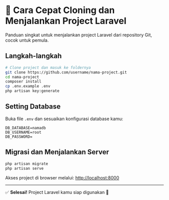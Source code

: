 # 🚀 Cara Cepat Cloning dan Menjalankan Project Laravel

Panduan singkat untuk menjalankan project Laravel dari repository Git, cocok untuk pemula.

## Langkah-langkah

```bash
# Clone project dan masuk ke foldernya
git clone https://github.com/username/nama-project.git
cd nama-project
composer install
cp .env.example .env
php artisan key:generate
```

## Setting Database

Buka file `.env` dan sesuaikan konfigurasi database kamu:

```env
DB_DATABASE=namadb
DB_USERNAME=root
DB_PASSWORD=
```

## Migrasi dan Menjalankan Server

```bash
php artisan migrate
php artisan serve
```

Akses project di browser melalui: [http://localhost:8000](http://localhost:8000)

---

✅ **Selesai!** Project Laravel kamu siap digunakan 🎉
